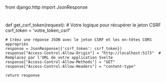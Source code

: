 #
from django.http import JsonResponse
#
def get_csrf_token(request):
    # Votre logique pour récupérer le jeton CSRF
    csrf_token = 'votre_token_csrf'

    # Créez une réponse JSON avec le jeton CSRF et les en-têtes CORS appropriés
    response = JsonResponse({'csrf_token': csrf_token})
    response["Access-Control-Allow-Origin"] = "http://localhost:5173"  # Remplacez par l'URL de votre application Svelte
    response["Access-Control-Allow-Methods"] = "GET"
    response["Access-Control-Allow-Headers"] = "content-type"

    return response